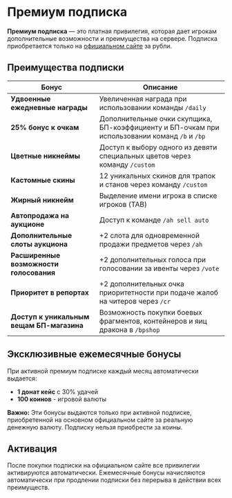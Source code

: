 # Премиум подписка

**Премиум подписка** — это платная привилегия, которая дает игрокам дополнительные возможности и преимущества на сервере. Подписка приобретается только на [официальном сайте](https://holyworld.me) за рубли.

## Преимущества подписки

| Бонус | Описание |
|-------|----------|
| **Удвоенные ежедневные награды** | Увеличенная награда при использовании команды `/daily` |
| **25% бонус к очкам** | Дополнительные очки скупщика, БП-коэффициенту и БП-очкам при использовании команд `/b` и `/bp` |
| **Цветные никнеймы** | Доступ к выбору одного из девяти специальных цветов через команду `/custom` |
| **Кастомные скины** | 12 уникальных скинов для трапок и станов через команду `/custom` |
| **Жирный никнейм** | Выделение имени игрока в списке игроков (TAB) |
| **Автопродажа на аукционе** | Доступ к команде `/ah sell auto` |
| **Дополнительные слоты аукциона** | +2 слота для одновременной продажи предметов через `/ah` |
| **Расширенные возможности голосования** | +2 дополнительных голоса при голосовании за ивенты через `/vote` |
| **Приоритет в репортах** | +2 дополнительных очка приоритетности при подаче жалоб на читеров через `/cr` |
| **Доступ к уникальным вещам БП-магазина** | Возможность покупки боевых фрагментов, контейнеров и яиц дракона в `/bpshop` |

## Эксклюзивные ежемесячные бонусы

При активной премиум подписке каждый месяц автоматически выдается:

- **1 донат кейс** с 30% удачей
- **100 коинов** - игровой валюты

**Важно:** Эти бонусы выдаются только при активной подписке, приобретенной на основном официальном сайте за реальную денежную валюту. Подписку нельзя приобрести за коины.

## Активация

После покупки подписки на официальном сайте все привилегии активируются автоматически. Ежемесячные бонусы начисляются автоматически при продлении подписки без перерыва в действии всех преимуществ.